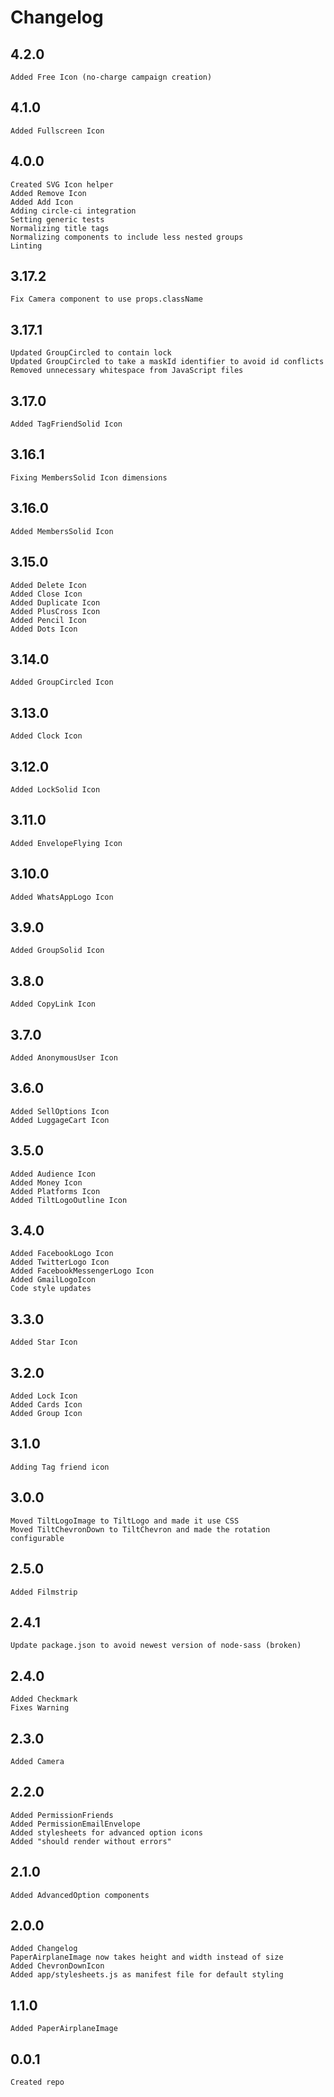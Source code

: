# Changelog

## 4.2.0
    Added Free Icon (no-charge campaign creation)

## 4.1.0
    Added Fullscreen Icon

## 4.0.0
    Created SVG Icon helper
    Added Remove Icon
    Added Add Icon
    Adding circle-ci integration
    Setting generic tests
    Normalizing title tags
    Normalizing components to include less nested groups
    Linting

## 3.17.2
    Fix Camera component to use props.className

## 3.17.1
    Updated GroupCircled to contain lock
    Updated GroupCircled to take a maskId identifier to avoid id conflicts
    Removed unnecessary whitespace from JavaScript files

## 3.17.0
    Added TagFriendSolid Icon

## 3.16.1
    Fixing MembersSolid Icon dimensions

## 3.16.0
    Added MembersSolid Icon

## 3.15.0
    Added Delete Icon
    Added Close Icon
    Added Duplicate Icon
    Added PlusCross Icon
    Added Pencil Icon
    Added Dots Icon

## 3.14.0
    Added GroupCircled Icon

## 3.13.0
    Added Clock Icon

## 3.12.0
    Added LockSolid Icon

## 3.11.0
    Added EnvelopeFlying Icon

## 3.10.0
    Added WhatsAppLogo Icon

## 3.9.0
    Added GroupSolid Icon

## 3.8.0
    Added CopyLink Icon

## 3.7.0
    Added AnonymousUser Icon

## 3.6.0
    Added SellOptions Icon
    Added LuggageCart Icon

## 3.5.0
    Added Audience Icon
    Added Money Icon
    Added Platforms Icon
    Added TiltLogoOutline Icon

## 3.4.0
    Added FacebookLogo Icon
    Added TwitterLogo Icon
    Added FacebookMessengerLogo Icon
    Added GmailLogoIcon
    Code style updates

## 3.3.0
    Added Star Icon

## 3.2.0
    Added Lock Icon
    Added Cards Icon
    Added Group Icon

## 3.1.0
    Adding Tag friend icon

## 3.0.0
    Moved TiltLogoImage to TiltLogo and made it use CSS
    Moved TiltChevronDown to TiltChevron and made the rotation configurable

## 2.5.0
    Added Filmstrip

## 2.4.1
    Update package.json to avoid newest version of node-sass (broken)

## 2.4.0
    Added Checkmark
    Fixes Warning

## 2.3.0
    Added Camera

## 2.2.0
    Added PermissionFriends
    Added PermissionEmailEnvelope
    Added stylesheets for advanced option icons
    Added "should render without errors"

## 2.1.0
    Added AdvancedOption components

## 2.0.0
	Added Changelog
	PaperAirplaneImage now takes height and width instead of size
	Added ChevronDownIcon
	Added app/stylesheets.js as manifest file for default styling

## 1.1.0
	Added PaperAirplaneImage

## 0.0.1
	Created repo
